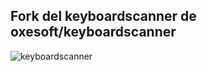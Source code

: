 ## Fork del keyboardscanner de oxesoft/keyboardscanner ##

![keyboardscanner](https://raw.githubusercontent.com/pbadmin/keyboardscanner-Korg-MicroKEY-37/master/Junk_keyboard.jpg)

